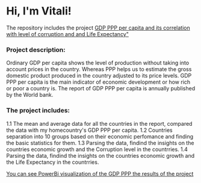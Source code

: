 <H1>Hi, I'm Vitali!</H1>

The repository includes the project <a href = 'https://github.com/VitKuzm/Data_GDP_PPP_per_capita/blob/main/case2.ipynb'> GDP PPP per capita and its correlation with level of corruption and and Life Expectancy"</a>


<h3>Project description:</h3>

Ordinary GDP per capita shows the level of production without taking into account prices in the country. 
Whereas PPP helps us to estimate the gross domestic product produced in the country adjusted to its price levels. 
GDP PPP per capita  is the main indicator of economic development or how rich or poor a country is. 
The report of GDP PPP per capita is annually published by the World bank.

<h3>The project includes:</h3>

1.1 The mean and average data for all the countries in the report, compared the data with my homecountry's GDP PPP per capita.
1.2 Countries separation into 10 groups based on their economic perfomance and finding the basic statistics for them. 
1.3 Parsing the data, findind the insights on the countries economic growth and the Corruption level in the countrries.
1.4 Parsing the data, findind the insights on the countries economic growth and the Life Expectancy in the countrries.


<a href = https://github.com/VitKuzm/Data_GDP_PPP_per_capita/blob/main/Power_bi_GDP_corruption_life_expectancy.pdf>You can see PowerBi visualization of the GDP PPP the results of the project</a>

